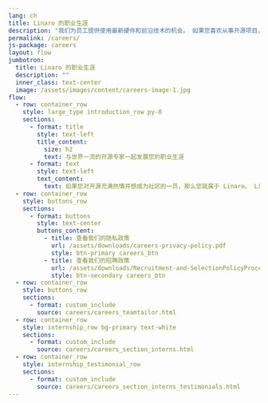```yaml
---
lang: ch
title: Linaro 的职业生涯
description: "我们为员工提供使用最新硬件和前沿技术的机会。 如果您喜欢从事开源项目，那么您就属于 Linaro。"
permalink: /careers/
js-package: careers
layout: flow
jumbotron:
  title: Linaro 的职业生涯
  description: ""
  inner_class: text-center
  image: /assets/images/content/careers-image-1.jpg
flow:
  - row: container_row
    style: large_type introduction_row py-0
    sections:
      - format: title
        style: text-left
        title_content:
          size: h2
          text: 与世界一流的开源专家一起发展您的职业生涯
      - format: text
        style: text-left
        text_content:
          text: 如果您对开源充满热情并想成为社区的一员，那么您就属于 Linaro。 Linaro 为您提供了在卓越的职业发展环境中提升您的职业生涯的机会，同时与世界一流的领先技术开源专家团队一起工作。
  - row: container_row
    style: buttons_row
    sections:
      - format: buttons
        style: text-center
        buttons_content:
          - title: 查看我们的隐私政策
            url: /assets/downloads/careers-privacy-policy.pdf
            style: btn-primary careers_btn
          - title: 查看我们的招聘政策
            url: /assets/downloads/Recruitment-and-SelectionPolicyProcedure.pdf
            style: btn-secondary careers_btn
  - row: container_row
    style: buttons_row
    sections:
      - format: custom_include
        source: careers/careers_teamtailor.html
  - row: container_row
    style: internship_row bg-primary text-white
    sections:
      - format: custom_include
        source: careers/careers_section_interns.html
  - row: container_row
    style: internship_testimonial_row
    sections:
      - format: custom_include
        source: careers/careers_section_interns_testimonials.html
---
```

